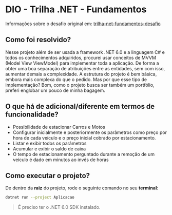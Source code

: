 DIO - Trilha .NET - Fundamentos
===

Informações sobre o desafio original em: [trilha-net-fundamentos-desafio](https://github.com/digitalinnovationone/trilha-net-fundamentos-desafio)

## Como foi resolvido?


Nesse projeto além de ser usada a framework .NET 6.0 e a linguagem C# e todos os conhecimentos adquiridos, procurei usar conceitos de MVVM (Model View ViewModel) para implementar toda a aplicação. De forma a obter uma boa separação de atribuições entre as entidades, sem com isso,
aumentar demais a complexidade. A estrutura do projeto é bem básica, embora mais complexa do que o pedido. Mas por que esse tipo de implementação? Bom, como o projeto busca ser também um portfólio, preferi englobar um pouco de minha bagagem.

## O que há de adicional/diferente em termos de funcionalidade?
- Possibilidade de estacionar Carros e Motos
- Configurar inicialmente e posteriormente os parâmetros como preço por hora de cada veículo e o preço inicial cobrado por estacionamento.
- Listar e exibir todos os parâmetros
- Acumular e exibir o saldo de caixa
- O tempo de estacionamento perguntado durante a remoção de um veículo é dado em minutos ao invés de horas

## Como executar o projeto?

De dentro da **raiz** do projeto, rode o seguinte comando no seu **terminal**:

```bash
dotnet run --project Aplicacao
```

> É preciso ter o .NET 6.0 SDK instalado.
